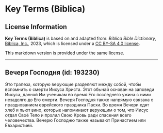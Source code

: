 # Key Terms (Biblica)

## License Information

**Key Terms (Biblica)** is based on and adapted from: _Biblica Bible Dictionary_, [Biblica, Inc.](https://www.biblica.com/), 2023, which is licensed under a [CC BY-SA 4.0 license](https://creativecommons.org/licenses/by-sa/4.0/legalcode.en).

This markdown version is provided under the same license.



--------------------------------

## Вечеря Господня (id: 193230)

Это трапеза, которую верующие разделяют между собой, чтобы вспомнить о смерти Иисуса Христа. Этот обычай основан на заповеди Иисуса, данной Им ученикам во время Его последнего ужина с ними незадолго до Его смерти. Вечеря Господня также напрямую связана с празднованием еврейского праздника Пасхи. Во время Вечери едят хлеб и пьют вино, которые напоминают верующим о том, что Иисус отдал Своё Тело и пролил Свою Кровь ради спасения всего человечества. Вечерю Господню также называют Причастием или Евхаристией.


